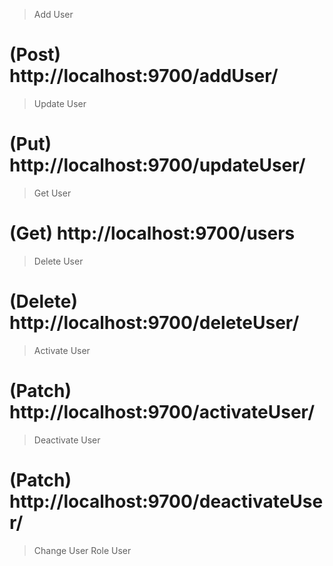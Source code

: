 > Add User
# (Post) http://localhost:9700/addUser/
> Update User
# (Put) http://localhost:9700/updateUser/
> Get User
# (Get) http://localhost:9700/users
> Delete User
# (Delete) http://localhost:9700/deleteUser/
> Activate User
# (Patch) http://localhost:9700/activateUser/
> Deactivate User
# (Patch) http://localhost:9700/deactivateUser/
> Change User Role User